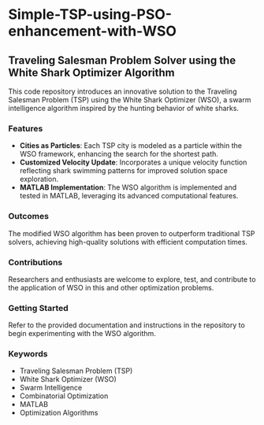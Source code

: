 # Simple-TSP-using-PSO-enhancement-with-WSO

## Traveling Salesman Problem Solver using the White Shark Optimizer Algorithm

This code repository introduces an innovative solution to the Traveling Salesman Problem (TSP) using the White Shark Optimizer (WSO), a swarm intelligence algorithm inspired by the hunting behavior of white sharks.

### Features
- **Cities as Particles**: Each TSP city is modeled as a particle within the WSO framework, enhancing the search for the shortest path.
- **Customized Velocity Update**: Incorporates a unique velocity function reflecting shark swimming patterns for improved solution space exploration.
- **MATLAB Implementation**: The WSO algorithm is implemented and tested in MATLAB, leveraging its advanced computational features.

### Outcomes
The modified WSO algorithm has been proven to outperform traditional TSP solvers, achieving high-quality solutions with efficient computation times.

### Contributions
Researchers and enthusiasts are welcome to explore, test, and contribute to the application of WSO in this and other optimization problems.

### Getting Started
Refer to the provided documentation and instructions in the repository to begin experimenting with the WSO algorithm.

### Keywords
- Traveling Salesman Problem (TSP)
- White Shark Optimizer (WSO)
- Swarm Intelligence
- Combinatorial Optimization
- MATLAB
- Optimization Algorithms

